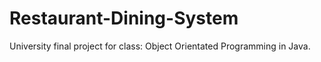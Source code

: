 # Restaurant-Dining-System

University final project for class: Object Orientated Programming in Java. 